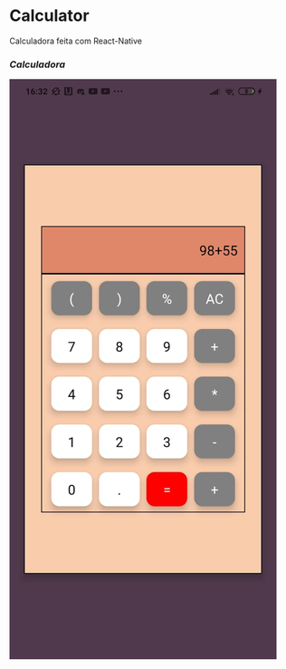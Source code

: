 # Calculator
Calculadora feita com React-Native


<h3><i>Calculadora</i></h3>
<img alt="Demo on Netlify" src="https://github.com/caioh123/Calculator/blob/main/src/images/calc.jfif">

